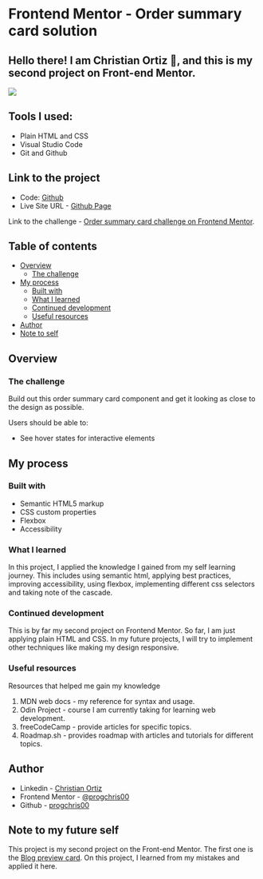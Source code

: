 # Frontend Mentor - Order summary card solution

## Hello there! I am Christian Ortiz 👋, and this is my second project on Front-end Mentor.

![](/images/screenshot.png)

## Tools I used:
- Plain HTML and CSS
- Visual Studio Code
- Git and Github

## Link to the project
- Code: [Github](https://github.com/progchris00/FrontendMentor-Challenges/tree/main/OrderSummary)
- Live Site URL - [Github Page](https://progchris00.github.io/FrontendMentor-Challenges/OrderSummary/)

Link to the challenge - [Order summary card challenge on Frontend Mentor](https://www.frontendmentor.io/challenges/order-summary-component-QlPmajDUj).

## Table of contents

- [Overview](#overview)
  - [The challenge](#the-challenge)
- [My process](#my-process)
  - [Built with](#built-with)
  - [What I learned](#what-i-learned)
  - [Continued development](#continued-development)
  - [Useful resources](#useful-resources)
- [Author](#author)
- [Note to self](#note-to-my-future-self)
## Overview

### The challenge

Build out this order summary card component and get it looking as close to the design as possible.

Users should be able to:

- See hover states for interactive elements

## My process

### Built with

- Semantic HTML5 markup
- CSS custom properties
- Flexbox
- Accessibility

### What I learned

In this project, I applied the knowledge I gained from my self learning journey. This includes using semantic html, applying best practices, improving accessibility, using flexbox, implementing different css selectors and taking note of the cascade. 

### Continued development

This is by far my second project on Frontend Mentor. So far, I am just applying plain HTML and CSS. In my future projects, I will try to implement other techniques like making my design responsive.

### Useful resources

Resources that helped me gain my knowledge
1. MDN web docs - my reference for syntax and usage.
2. Odin Project - course I am currently taking for learning web development.
3. freeCodeCamp - provide articles for specific topics.
4. Roadmap.sh - provides roadmap with articles and tutorials for different topics.


## Author

- Linkedin - [Christian Ortiz](https://www.linkedin.com/in/christian-ortiz-b45b39256/)
- Frontend Mentor - [@progchris00](https://www.frontendmentor.io/profile/progchris00)
- Github - [progchris00](https://github.com/progchris00)


## Note to my future self

This project is my second project on the Front-end Mentor. The first one is the [Blog preview card](https://progchris00.github.io/FrontendMentor-Challenges/BlogPreviewCard/). On this project, I learned from my mistakes and applied it here.
